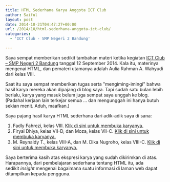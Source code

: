 ```yaml
---
title: HTML Sederhana Karya Anggota ICT Club
author: Saiful
layout: post
date: 2014-10-21T04:47:27+00:00
url: /2014/10/html-sederhana-anggota-ict-club/
categories:
  - 'ICT Club - SMP Negeri 2 Bandung'

---
```

Saya sempat memberikan sedikit tambahan materi ketika kegiatan [ICT Club &#8211; SMP Negeri 2 Bandung][1] tanggal 12 September 2014. Kala itu, materinya mengenai HTML, dan pemateri utamanya adalah Aulia Rahman A. Wahyudi dari kelas VIII.

Saat itu saya sempat memberikan tugas serta "mengiming-imingi" bahwa hasil karya mereka akan dipajang di blog saya. Tapi sudah satu bulan lebih berlalu, karya yang masuk belum juga sempat saya unggah ke blog. (Padahal kerjaan lain terkejar semua ... dan mengunggah ini hanya butuh sekian menit. Aduh, maafkan.)

Saya pajang hasil karya HTML sederhana dari adik-adik saya di sana:

  1. Fadly Fahrezi, kelas VIII. [Klik di sini untuk membuka karyanya.][2]
  2. Firyal Dhiya, kelas VII-D, dan Moza, kelas VII-C. [Klik di sini untuk membuka karyanya.][3]
  3. M. Reynaldy T., kelas VIII-A, dan M. Dika Nugroho, kelas VIII-C. [Klik di sini untuk membuka karyanya.][4]

Saya berterima kasih atas ekspresi karya yang sudah dikirimkan di atas. Harapannya, dari pembelajaran sederhana tentang HTML itu, ada sedikit _insight_ mengenai bagaimana suatu informasi di laman web dapat ditampilkan kepada pengguna.

 [1]: http://www.ictsmpn2bdg.web.id/
 [2]: http://saiful.web.id/blog/wp-content/uploads/2014/10/fadly/
 [3]: http://saiful.web.id/blog/wp-content/uploads/2014/10/moza-firyal/
 [4]: http://saiful.web.id/blog/wp-content/uploads/2014/10/dika/
